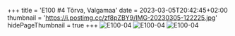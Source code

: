+++
title = 'E100 #4 Tõrva, Valgamaa'
date = 2023-03-05T20:42:45+02:00
thumbnail = 'https://i.postimg.cc/zf8pZBY9/IMG-20230305-122225.jpg'
hidePageThumbnail = true
+++
![E100-04](https://i.postimg.cc/zf8pZBY9/IMG-20230305-122225.jpg)
![E100-04](https://i.postimg.cc/X75TnptJ/IMG-20230305-121833.jpg)
![E100-04](https://i.postimg.cc/bwQLBnWx/IMG-20230305-123524.jpg)